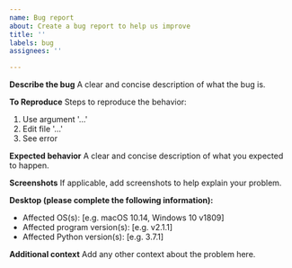 ```yaml
---
name: Bug report
about: Create a bug report to help us improve
title: ''
labels: bug
assignees: ''

---
```


**Describe the bug**
A clear and concise description of what the bug is.

**To Reproduce**
Steps to reproduce the behavior:

1. Use argument '...'
2. Edit file '...'
3. See error

**Expected behavior**
A clear and concise description of what you expected to happen.

**Screenshots**
If applicable, add screenshots to help explain your problem.

**Desktop (please complete the following information):**

- Affected OS(s): [e.g. macOS 10.14, Windows 10 v1809]
- Affected program version(s): [e.g. v2.1.1]
- Affected Python version(s): [e.g. 3.7.1]

**Additional context**
Add any other context about the problem here.
